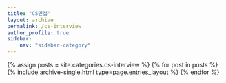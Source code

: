 ```yaml
---
title: "CS면접"
layout: archive
permalink: /cs-interview
author_profile: true
sidebar:
    nav: "sidebar-category"
---
```



{% assign posts = site.categories.cs-interview %}
{% for post in posts %} {% include archive-single.html type=page.entries_layout %} {% endfor %}